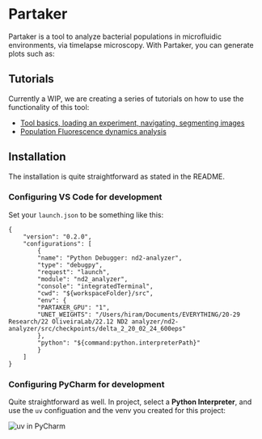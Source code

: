# Partaker

Partaker is a tool to analyze bacterial populations in microfluidic environments, via timelapse microscopy. With Partaker, you can generate plots such as:

## Tutorials

Currently a WIP, we are creating a series of tutorials on how to use the functionality of this tool:

- [Tool basics, loading an experiment, navigating, segmenting images]()
- [Population Fluorescence dynamics analysis]()

## Installation

The installation is quite straightforward as stated in the README.

### Configuring VS Code for development

Set your `launch.json` to be something like this:
```
{
	"version": "0.2.0",
	"configurations": [
		{
		"name": "Python Debugger: nd2-analyzer",
		"type": "debugpy",
		"request": "launch",
		"module": "nd2_analyzer",
		"console": "integratedTerminal",
		"cwd": "${workspaceFolder}/src",
		"env": {
		"PARTAKER_GPU": "1",
		"UNET_WEIGHTS": "/Users/hiram/Documents/EVERYTHING/20-29 Research/22 OliveiraLab/22.12 ND2 analyzer/nd2-analyzer/src/checkpoints/delta_2_20_02_24_600eps"
		},
		"python": "${command:python.interpreterPath}"
		}
	]
}
```

### Configuring PyCharm for development

Quite straightforward as well. In project, select a **Python Interpreter**, and use the `uv` configuation and the venv you created for this project:

![uv in PyCharm]()
